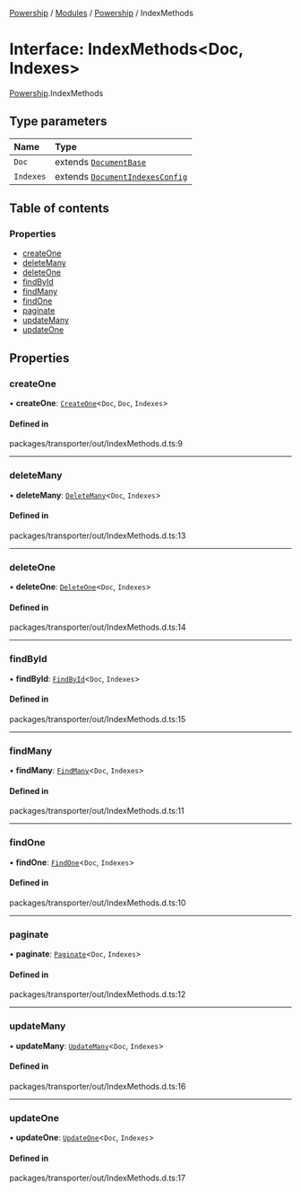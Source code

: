 [Powership](../README.md) / [Modules](../modules.md) / [Powership](../modules/Powership.md) / IndexMethods

# Interface: IndexMethods<Doc, Indexes\>

[Powership](../modules/Powership.md).IndexMethods

## Type parameters

| Name | Type |
| :------ | :------ |
| `Doc` | extends [`DocumentBase`](../modules/Powership.md#documentbase) |
| `Indexes` | extends [`DocumentIndexesConfig`](Powership.DocumentIndexesConfig.md) |

## Table of contents

### Properties

- [createOne](Powership.IndexMethods.md#createone)
- [deleteMany](Powership.IndexMethods.md#deletemany)
- [deleteOne](Powership.IndexMethods.md#deleteone)
- [findById](Powership.IndexMethods.md#findbyid)
- [findMany](Powership.IndexMethods.md#findmany)
- [findOne](Powership.IndexMethods.md#findone)
- [paginate](Powership.IndexMethods.md#paginate)
- [updateMany](Powership.IndexMethods.md#updatemany)
- [updateOne](Powership.IndexMethods.md#updateone)

## Properties

### createOne

• **createOne**: [`CreateOne`](Powership.CreateOne.md)<`Doc`, `Doc`, `Indexes`\>

#### Defined in

packages/transporter/out/IndexMethods.d.ts:9

___

### deleteMany

• **deleteMany**: [`DeleteMany`](Powership.DeleteMany.md)<`Doc`, `Indexes`\>

#### Defined in

packages/transporter/out/IndexMethods.d.ts:13

___

### deleteOne

• **deleteOne**: [`DeleteOne`](Powership.DeleteOne.md)<`Doc`, `Indexes`\>

#### Defined in

packages/transporter/out/IndexMethods.d.ts:14

___

### findById

• **findById**: [`FindById`](Powership.FindById.md)<`Doc`, `Indexes`\>

#### Defined in

packages/transporter/out/IndexMethods.d.ts:15

___

### findMany

• **findMany**: [`FindMany`](Powership.FindMany.md)<`Doc`, `Indexes`\>

#### Defined in

packages/transporter/out/IndexMethods.d.ts:11

___

### findOne

• **findOne**: [`FindOne`](Powership.FindOne.md)<`Doc`, `Indexes`\>

#### Defined in

packages/transporter/out/IndexMethods.d.ts:10

___

### paginate

• **paginate**: [`Paginate`](Powership.Paginate.md)<`Doc`, `Indexes`\>

#### Defined in

packages/transporter/out/IndexMethods.d.ts:12

___

### updateMany

• **updateMany**: [`UpdateMany`](Powership.UpdateMany.md)<`Doc`, `Indexes`\>

#### Defined in

packages/transporter/out/IndexMethods.d.ts:16

___

### updateOne

• **updateOne**: [`UpdateOne`](Powership.UpdateOne.md)<`Doc`, `Indexes`\>

#### Defined in

packages/transporter/out/IndexMethods.d.ts:17
